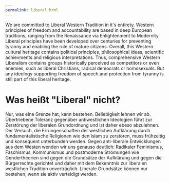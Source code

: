 ```yaml
---
permalink: liberal.html
---
```


We are committed to Liberal Western Tradition in it's entirety.
Western principles of freedom and accountability are based in deep European traditions, ranging from the Renaissance via Enlightenment to Modernity.
Liberal principles have been developed over centuries for preventing tyranny and enabling the rule of mature citizens.
Overall, this Western cultural heritage contains political principles, philosophical ideas, scientific achievments and religious interpretations.
Thus, comprehensive Western Liberalism contains groups historically perceived as competitors or even enemies, such as liberal Christians, radical democrats or homosexuals.
But any ideology supporting freedom of speech and protection from tyranny is still part of this liberal heritage.

# Was heißt "Liberal" nicht?

Nur, was eine Grenze hat, kann bestehen.
Beliebigkeit lehnen wir ab.
Übertriebene Toleranz gegenüber antiwestlichen Ideologien führt zur Zerstörung der liberalen Grundordnung und ist daher ebeso abzulehnen.
Der Versuch, die Errungenschaften der westlichen Aufklärung durch fundamentalistische Religionen wie den Islam zu zerstören, muss frühzeitig und konsequent unterbunden werden.
Gegen anti-liberale Entwicklungen aus dem Westen wenden wir uns genauso deutlich:
Radikaler Feminismus, Faschismus, Kommunismus und postmoderne Strömungen wie Gendertheorien sind gegen die Grundsätze der Aufklärung und gegen die Bürgerrechte gerichtet und daher mit dem Bekenntnis zur liberalen westlichen Tradition unverträglich.
Liberale Grundsätze können nur bestehen, wenn sie aktiv verteidigt werden.
